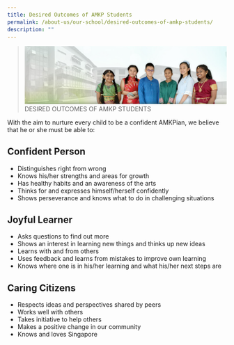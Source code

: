 ```yaml
---
title: Desired Outcomes of AMKP Students
permalink: /about-us/our-school/desired-outcomes-of-amkp-students/
description: ""
---
```

> ![](/images/About%20Us/banner2-with%20bg.jpg)
>DESIRED OUTCOMES OF AMKP STUDENTS

With the aim to nurture every child to be a confident AMKPian, we believe that he or she must be able to:  
  

## Confident Person


*   Distinguishes right from wrong
*   Knows his/her strengths and areas for growth
*   Has healthy habits and an awareness of the arts
*   Thinks for and expresses himself/herself confidently
*   Shows perseverance and knows what to do in challenging situations

  

## Joyful Learner


*   Asks questions to find out more
*   Shows an interest in learning new things and thinks up new ideas
*   Learns with and from others
*   Uses feedback and learns from mistakes to improve own learning
*   Knows where one is in his/her learning and what his/her next steps are

  

## Caring Citizens


*   Respects ideas and perspectives shared by peers
*   Works well with others
*   Takes initiative to help others
*   Makes a positive change in our community
*   Knows and loves Singapore